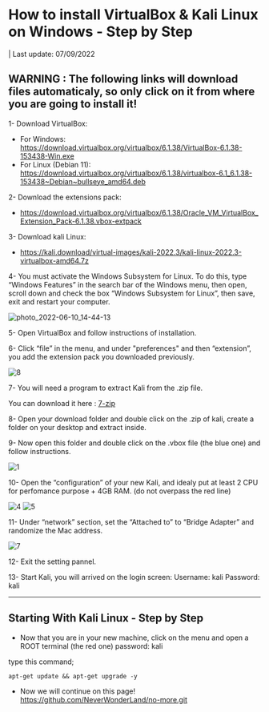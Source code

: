 # How to install VirtualBox & Kali Linux on Windows - Step by Step

| Last update: 07/09/2022

## WARNING : The following links will download files automaticaly, so only click on it from where you are going to install it! 

1- Download VirtualBox: 

   * For Windows: https://download.virtualbox.org/virtualbox/6.1.38/VirtualBox-6.1.38-153438-Win.exe
   * For Linux (Debian 11): https://download.virtualbox.org/virtualbox/6.1.38/virtualbox-6.1_6.1.38-153438~Debian~bullseye_amd64.deb

2- Download the extensions pack: 

   * https://download.virtualbox.org/virtualbox/6.1.38/Oracle_VM_VirtualBox_Extension_Pack-6.1.38.vbox-extpack

3- Download kali Linux: 

   * https://kali.download/virtual-images/kali-2022.3/kali-linux-2022.3-virtualbox-amd64.7z

4- You must activate the Windows Subsystem for Linux. To do this, type “Windows Features” in the search bar of the Windows menu, then open, scroll down and check the box “Windows Subsystem for Linux”, then save, exit and restart your computer.

![photo_2022-06-10_14-44-13](https://user-images.githubusercontent.com/64184513/175776446-b373d0e5-4672-471f-a78a-93e0f2891313.jpg)

5- Open VirtualBox and follow instructions of installation.

6- Click “file” in the menu, and under "preferences" and then “extension”, you add the extension pack you downloaded previously.

![8](https://user-images.githubusercontent.com/64184513/175776890-4f44fdbd-97ec-4bf9-bcf1-8db3aafa4459.jpg)

7- You will need a program to extract Kali from the .zip file. 

You can download it here : [7-zip](https://www.7-zip.org/download.html)

8- Open your download folder and double click on the .zip of kali, create a folder on your desktop and extract inside.

9- Now open this folder and double click on the .vbox file (the blue one) and follow instructions.

![1](https://user-images.githubusercontent.com/64184513/196248353-103d6d04-bc9a-4e6d-96df-6a1fe4fb753c.png)

10- Open the “configuration” of your new Kali, and idealy put at least 2 CPU for perfomance purpose + 4GB RAM. (do not overpass the red line)

![4](https://user-images.githubusercontent.com/64184513/175776404-1eb16270-54d3-4d42-9741-2d2bbb0ce29b.jpg)
![5](https://user-images.githubusercontent.com/64184513/175776405-1227974e-c82f-4272-9b58-8163c14687e0.jpg)

11- Under “network” section, set the “Attached to” to “Bridge Adapter” and randomize the Mac address.

![7](https://user-images.githubusercontent.com/64184513/175776409-de0300c0-4908-4e94-ac28-6ac0e980f2b0.jpg)

12- Exit the setting pannel.

13- Start Kali, you will arrived on the login screen:
Username: kali
Password: kali

---------------------------------------
## Starting With Kali Linux - Step by Step

- Now that you are in your new machine, click on the menu and open a ROOT terminal (the red one)
password: kali

type this command;

    apt-get update && apt-get upgrade -y
- Now we will continue on this page!
https://github.com/NeverWonderLand/no-more.git
